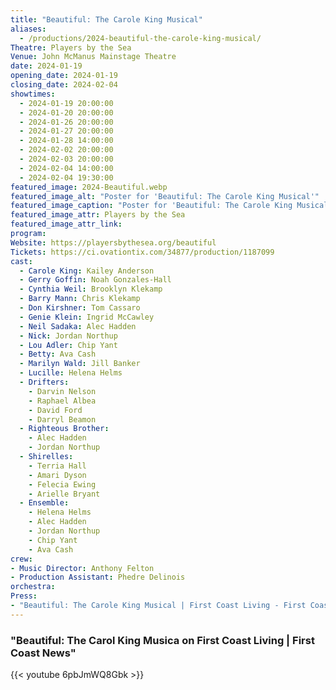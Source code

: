 ```yaml
---
title: "Beautiful: The Carole King Musical"
aliases: 
  - /productions/2024-beautiful-the-carole-king-musical/
Theatre: Players by the Sea
Venue: John McManus Mainstage Theatre
date: 2024-01-19
opening_date: 2024-01-19
closing_date: 2024-02-04
showtimes:
  - 2024-01-19 20:00:00
  - 2024-01-20 20:00:00
  - 2024-01-26 20:00:00
  - 2024-01-27 20:00:00
  - 2024-01-28 14:00:00
  - 2024-02-02 20:00:00
  - 2024-02-03 20:00:00
  - 2024-02-04 14:00:00
  - 2024-02-04 19:30:00
featured_image: 2024-Beautiful.webp
featured_image_alt: "Poster for 'Beautiful: The Carole King Musical'"
featured_image_caption: "Poster for 'Beautiful: The Carole King Musical'"
featured_image_attr: Players by the Sea
featured_image_attr_link: 
program:
Website: https://playersbythesea.org/beautiful
Tickets: https://ci.ovationtix.com/34877/production/1187099
cast:
  - Carole King: Kailey Anderson
  - Gerry Goffin: Noah Gonzales-Hall
  - Cynthia Weil: Brooklyn Klekamp
  - Barry Mann: Chris Klekamp
  - Don Kirshner: Tom Cassaro
  - Genie Klein: Ingrid McCawley
  - Neil Sadaka: Alec Hadden
  - Nick: Jordan Northup
  - Lou Adler: Chip Yant
  - Betty: Ava Cash
  - Marilyn Wald: Jill Banker
  - Lucille: Helena Helms
  - Drifters:
    - Darvin Nelson
    - Raphael Albea
    - David Ford
    - Darryl Beamon
  - Righteous Brother: 
    - Alec Hadden
    - Jordan Northup
  - Shirelles:
    - Terria Hall
    - Amari Dyson
    - Felecia Ewing
    - Arielle Bryant
  - Ensemble: 
    - Helena Helms
    - Alec Hadden
    - Jordan Northup
    - Chip Yant
    - Ava Cash
crew:
- Music Director: Anthony Felton
- Production Assistant: Phedre Delinois
orchestra:
Press: 
- "Beautiful: The Carole King Musical | First Coast Living - First Coast News": https://www.firstcoastnews.com/video/entertainment/television/first-coast-living/beautiful-the-carole-king-musical/77-298a1449-76eb-421e-a80c-23caefb73b01
---
```


### "Beautiful: The Carol King Musica on First Coast Living | First Coast News"

{{< youtube 6pbJmWQ8Gbk >}}